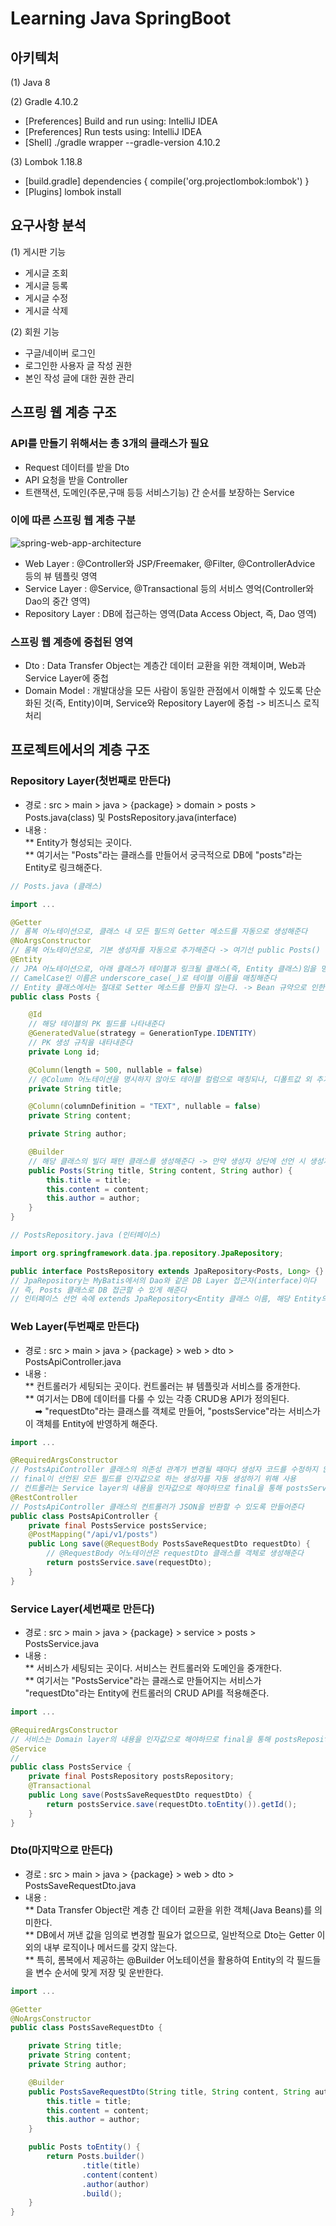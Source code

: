 # Learning Java SpringBoot

## 아키텍처

(1) Java 8

(2) Gradle 4.10.2
- [Preferences] Build and run using: IntelliJ IDEA
- [Preferences] Run tests using: IntelliJ IDEA
- [Shell] ./gradle wrapper --gradle-version 4.10.2

(3) Lombok 1.18.8
- [build.gradle] dependencies { compile('org.projectlombok:lombok') }
- [Plugins] lombok install

## 요구사항 분석

(1) 게시판 기능
- 게시글 조회
- 게시글 등록
- 게시글 수정
- 게시글 삭제

(2) 회원 기능
- 구글/네이버 로그인
- 로그인한 사용자 글 작성 권한
- 본인 작성 글에 대한 권한 관리

## 스프링 웹 계층 구조

### API를 만들기 위해서는 총 3개의 클래스가 필요
- Request 데이터를 받을 Dto
- API 요청을 받을 Controller
- 트랜잭션, 도메인(주문,구매 등등 서비스기능) 간 순서를 보장하는 Service

### 이에 따른 스프링 웹 계층 구분
![spring-web-app-architecture](https://user-images.githubusercontent.com/67884699/130718994-901ab8d2-2c66-4885-b437-2ceb6b0b682f.png)

- Web Layer : @Controller와 JSP/Freemaker, @Filter, @ControllerAdvice 등의 뷰 템플릿 영역
- Service Layer : @Service, @Transactional 등의 서비스 영억(Controller와 Dao의 중간 영역)
- Repository Layer : DB에 접근하는 영역(Data Access Object, 즉, Dao 영역)

### 스프링 웹 계층에 중첩된 영역
- Dto : Data Transfer Object는 계층간 데이터 교환을 위한 객체이며, Web과 Service Layer에 중첩
- Domain Model : 개발대상을 모든 사람이 동일한 관점에서 이해할 수 있도록 단순화된 것(즉, Entity)이며, Service와 Repository Layer에 중첩 -> 비즈니스 로직 처리

## 프로젝트에서의 계층 구조
### Repository Layer(첫번째로 만든다)
- 경로 : src > main > java > {package} > domain > posts > Posts.java(class) 및 PostsRepository.java(interface)
- 내용 :  
** Entity가 형성되는 곳이다.  
** 여기서는 "Posts"라는 클래스를 만들어서 궁극적으로 DB에 "posts"라는 Entity로 링크해준다.  

```java
// Posts.java (클래스)

import ...

@Getter
// 롬복 어노테이션으로, 클래스 내 모든 필드의 Getter 메소드를 자동으로 생성해준다
@NoArgsConstructor
// 롬복 어노테이션으로, 기본 생성자를 자동으로 추가해준다 -> 여기선 public Posts() {} 를 자동 추가해준다
@Entity
// JPA 어노테이션으로, 아래 클래스가 테이블과 링크될 클래스(즉, Entity 클래스)임을 명시해준다
// CamelCase인 이름은 underscore_case(_)로 테이블 이름을 매칭해준다
// Entity 클래스에서는 절대로 Setter 메소드를 만들지 않는다. -> Bean 규약으로 인한 Getter/Setter 남발을 억제해주는 기능
public class Posts {

    @Id
    // 해당 테이블의 PK 필드를 나타내준다
    @GeneratedValue(strategy = GenerationType.IDENTITY)
    // PK 생성 규칙을 내타내준다
    private Long id;

    @Column(length = 500, nullable = false)
    // @Column 어노테이션을 명시하지 않아도 테이블 컬럼으로 매칭되나, 디폴트값 외 추가 변경이 있는 경우 어노테이션 사용
    private String title;

    @Column(columnDefinition = "TEXT", nullable = false)
    private String content;

    private String author;

    @Builder
    // 해당 클래스의 빌더 패턴 클래스를 생성해준다 -> 만약 생성자 상단에 선언 시 생성자에 포함된 필드만 빌더에 포함
    public Posts(String title, String content, String author) {
        this.title = title;
        this.content = content;
        this.author = author;
    }
}
```

```java
// PostsRepository.java (인터페이스)

import org.springframework.data.jpa.repository.JpaRepository;

public interface PostsRepository extends JpaRepository<Posts, Long> {}
// JpaRepository는 MyBatis에서의 Dao와 같은 DB Layer 접근자(interface)이다
// 즉, Posts 클래스로 DB 접근할 수 있게 해준다
// 인터페이스 선언 속에 extends JpaRepository<Entity 클래스 이름, 해당 Entity의 PK의 타입> 를 삽입하면 CRUD 메소드가 자동 생성된다
```

### Web Layer(두번째로 만든다)
- 경로 : src > main > java > {package} > web > dto > PostsApiController.java
- 내용 :  
** 컨트롤러가 세팅되는 곳이다. 컨트롤러는 뷰 템플릿과 서비스를 중개한다.  
** 여기서는 DB에 데이터를 다룰 수 있는 각종 CRUD용 API가 정의된다.  
&nbsp;&nbsp;&nbsp; ➡ "requestDto"라는 클래스를 객체로 만들어, "postsService"라는 서비스가 이 객체를 Entity에 반영하게 해준다.

```java
import ...

@RequiredArgsConstructor
// PostsApiController 클래스의 의존성 관계가 변경될 때마다 생성자 코드를 수정하지 않고,
// final이 선언된 모든 필드를 인자값으로 하는 생성자를 자동 생성하기 위해 사용
// 컨트롤러는 Service layer의 내용을 인자값으로 해야하므로 final을 통해 postsService 선언
@RestController
// PostsApiController 클래스의 컨트롤러가 JSON을 반환할 수 있도록 만들어준다
public class PostsApiController {
	private final PostsService postsService;
	@PostMapping("/api/v1/posts")
	public Long save(@RequestBody PostsSaveRequestDto requestDto) {
		// @RequestBody 어노테이션은 requestDto 클래스를 객체로 생성해준다
		return postsService.save(requestDto);
	}
}
```

### Service Layer(세번째로 만든다)
- 경로 : src > main > java > {package} > service > posts > PostsService.java
- 내용 :  
** 서비스가 세팅되는 곳이다. 서비스는 컨트롤러와 도메인을 중개한다.  
** 여기서는 "PostsService"라는 클래스로 만들어지는 서비스가 "requestDto"라는 Entity에 컨트롤러의 CRUD API를 적용해준다.  

```java
import ...

@RequiredArgsConstructor
// 서비스는 Domain layer의 내용을 인자값으로 해야하므로 final을 통해 postsRepository 선언
@Service
// 
public class PostsService {
	private final PostsRepository postsRepository;
	@Transactional
	public Long save(PostsSaveRequestDto requestDto) {
		return postsService.save(requestDto.toEntity()).getId();
	}
}
```

### Dto(마지막으로 만든다)
- 경로 : src > main > java > {package} > web > dto > PostsSaveRequestDto.java
- 내용 :  
** Data Transfer Object란 계층 간 데이터 교환을 위한 객체(Java Beans)를 의미한다.  
** DB에서 꺼낸 값을 임의로 변경할 필요가 없으므로, 일반적으로 Dto는 Getter 이외의 내부 로직이나 메서드를 갖지 않는다.  
** 특히, 롬복에서 제공하는 @Builder 어노테이션을 활용하여 Entity의 각 필드들을 변수 순서에 맞게 저장 및 운반한다.  

```java
import ...

@Getter
@NoArgsConstructor
public class PostsSaveRequestDto {

    private String title;
    private String content;
    private String author;

    @Builder
    public PostsSaveRequestDto(String title, String content, String author) {
        this.title = title;
        this.content = content;
        this.author = author;
    }

    public Posts toEntity() {
        return Posts.builder()
                .title(title)
                .content(content)
                .author(author)
                .build();
    }
}
```
